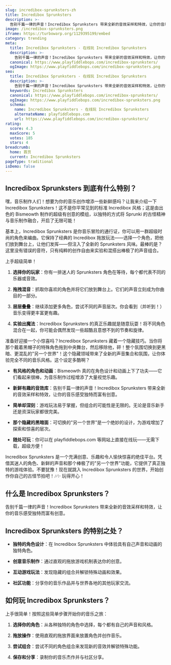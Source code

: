 ```yaml
---
slug: incredibox-sprunksters-zh
title: Incredibox Sprunksters
description: >-
  告别千篇一律的声音！Incredibox Sprunksters 带来全新的音效采样和特效，让你的音乐感受独特而富有创意。
image: /incredibox-sprunksters.png
iframe: https://turbowarp.org/1129395199/embed
category: trending
meta:
  title: Incredibox Sprunksters - 在线玩 Incredibox Sprunksters
  description: >-
    告别千篇一律的声音！Incredibox Sprunksters 带来全新的音效采样和特效，让你的音乐感受独特而富有创意。
  canonical: https://www.playfiddlebops.com/incredibox-sprunksters/
  ogImage: https://www.playfiddlebops.com/incredibox-sprunksters.png
seo:
  title: Incredibox Sprunksters - 在线玩 Incredibox Sprunksters
  description: >-
    告别千篇一律的声音！Incredibox Sprunksters 带来全新的音效采样和特效，让你的音乐感受独特而富有创意。
  keywords: Incredibox Sprunksters
  canonical: https://www.playfiddlebops.com/incredibox-sprunksters/
  ogImage: https://www.playfiddlebops.com/incredibox-sprunksters.png
  schema:
    name: Incredibox Sprunksters - 在线玩 Incredibox Sprunksters
    alternateName: playfiddlebops.com
    url: https://www.playfiddlebops.com/incredibox-sprunksters/
rating:
  score: 4.3
  maxScore: 5
  votes: 185
  stars: 4
breadcrumb:
  home: 首页
  current: Incredibox Sprunksters
pageType: traditional
isDemo: false
---
```


## Incredibox Sprunksters 到底有什么特别？

嘿，音乐制作人们！想要为你的音乐创作增添一些新鲜感吗？让我来介绍一下 Incredibox Sprunksters！这不是你平常见到的标准 Incredibox 风格；这是由出色的 Bismeowth 制作的超级有创意的模组，以独特的方式将 Sprunki 的古怪精神与音乐制作融合，开启了无限可能！

基本上，Incredibox Sprunksters 是你音乐冒险的通行证，你可以用一群超级时尚的角色来编曲。它保持了经典的 Incredibox 拖放玩法——选择一个角色，把他们放到舞台上，让他们发挥——但注入了全新的 Sprunksters 风味。最棒的是？这里没有错误的音符，只有纯粹的创作自由来实验和混搭出棒极了的声音组合。

上手超级简单！

1. **选择你的玩家**：你有一排迷人的 Sprunksters 角色在等待，每个都代表不同的乐器或音效。

1. **拖拽混音**：抓取你喜欢的角色并将它们放到舞台上。它们的声音立刻成为你曲目的一部分。

1. **层层叠叠**：继续添加更多角色，尝试不同的声音层次。你会看到（并听到！）音乐变得更丰富更有趣。

1. **实验出魔法**：Incredibox Sprunksters 的真正乐趣就是随意玩耍！将不同角色混合在一起，你可能会偶然发现一些超酷且意想不到的节奏和旋律。

准备好迎接一个小惊喜吗？Incredibox Sprunksters 藏着一个隐藏技巧。当你将那个戴着黑帽子的特殊角色拖到中央舞台，然后移除他，砰！整个氛围切换到更黑暗、更混乱的"另一个世界"！这个隐藏领域带来了全新的声音集合和氛围，让你体验完全不同的音乐风格。这个设定多酷啊？

- **有风格的角色和动画**：Bismeowth 真的在角色设计和动画上下了功夫——它们看起来很棒，为音乐制作过程增添了大量视觉乐趣。

- **新鲜有趣的音效库**：告别千篇一律的声音！Incredibox Sprunksters 带来全新的音效采样和特效，让你的音乐感受独特而富有创意。

- **简单却深刻**：游戏玩法易于掌握，但组合的可能性是无限的。无论是音乐新手还是资深玩家都很完美。

- **那个隐藏的黑暗面**：可切换的"另一个世界"是一个绝妙的设计，为游戏增加了探索和惊喜的层次。

- **随处可玩**：你可以在 playfiddlebops.com 等网站上直接在线玩——无需下载，超级方便！

Incredibox Sprunksters 是一个充满创意、乐趣和令人愉快惊喜的绝佳平台。凭借其迷人的角色、新鲜的声音和那个棒极了的"另一个世界"功能，它提供了真正独特的游戏体验。不要犹豫！现在就跳入 Incredibox Sprunksters 的世界，开始创作你自己的古怪节拍吧！🎶✨ 玩得开心！

## 什么是 Incredibox Sprunksters？

告别千篇一律的声音！Incredibox Sprunksters 带来全新的音效采样和特效，让你的音乐感受独特而富有创意。

## Incredibox Sprunksters 的特别之处？

- **独特的角色设计**：在 Incredibox Sprunksters 中体验具有自己声音和动画的独特角色。

- **创意音乐制作**：通过直观的拖放游戏机制表达你的创意。

- **互动游戏玩法**：发现隐藏的组合并解锁特殊动画和效果。

- **社区功能**：分享你的音乐作品并与世界各地的其他玩家交流。

## 如何玩 Incredibox Sprunksters？

上手很简单！按照这些简单步骤开始你的音乐之旅：

1. **选择你的角色**：从各种独特的角色中选择，每个都有自己的声音和风格。

1. **拖放操作**：使用直观的拖放界面来放置角色并创作音乐。

1. **尝试组合**：尝试不同的角色组合来发现新的音效并解锁特殊功能。

1. **保存和分享**：录制你的音乐杰作并与社区分享。